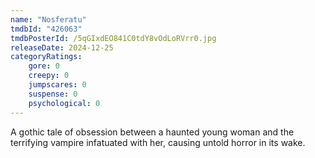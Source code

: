 ```yaml
---
name: "Nosferatu"
tmdbId: "426063"
tmdbPosterId: /5qGIxdEO841C0tdY8vOdLoRVrr0.jpg
releaseDate: 2024-12-25
categoryRatings:
    gore: 0
    creepy: 0
    jumpscares: 0
    suspense: 0
    psychological: 0
---
```

A gothic tale of obsession between a haunted young woman and the terrifying vampire infatuated with her, causing untold horror in its wake.
